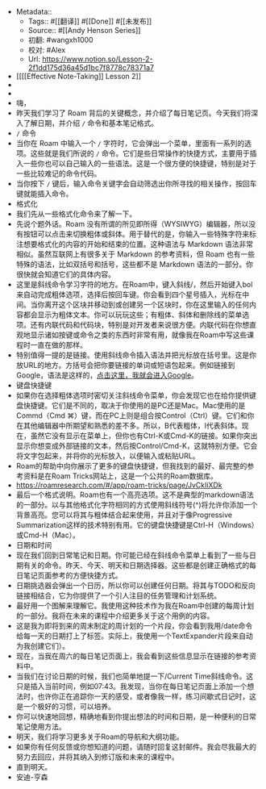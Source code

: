 - Metadata::
    - Tags:: #[[翻译]] #[[Done]] #[[未发布]]
    - Source:: #[[Andy Henson Series]] 
    - 初翻: #wangxh1000
    - 校对: #Alex
    - Url: https://www.notion.so/Lesson-2-2f1dd175d36a45d1bc7f8778c78371a7
- [[[[Effective Note-Taking]] Lesson 2]]
- 
- 
- 嗨，
- 昨天我们学习了 Roam 背后的关键概念，并介绍了每日笔记页。今天我们将深入了解日期，并介绍 `/` 命令和基本笔记格式。
- `/` 命令
- 当你在 Roam 中输入一个 `/` 字符时，它会弹出一个菜单，里面有一系列的选项。这些就是我们所说的 `/` 命令。它们是些日常操作的快捷方式，主要用于插入一些你也可以自己输入的一些语法。这是一个很方便的快捷键，特别是对于一些比较难记的命令代码。
- 当你按下 `/` 键后，输入命令关键字会自动筛选出你所寻找的相关操作，按回车键就能插入命令。
- 格式化
- 我们先从一些格式化命令来了解一下。
- 先说个题外话。Roam 没有所谓的所见即所得（WYSIWYG）编辑器，所以没有按钮可以点击来切换粗体或斜体。用于替代的是，你输入一些特殊字符来标注想要格式化的内容的开始和结束的位置。这种语法与 Markdown 语法非常相似。虽然互联网上有很多关于 Markdown 的参考资料，但 Roam 也有一些特殊的语法，比如双括号和括号，这些都不是 Markdown 语法的一部分。你很快就会知道它们的具体内容。
- 这里是斜线命令学习字符的地方。在Roam中，键入斜线/，然后开始键入bol来自动完成粗体选项，选择后按回车键。你会看到四个星号插入，光标在中间。当你离开这个区块并移动到或创建另一个区块时，你在这里输入的任何内容都会显示为粗体文本。你可以玩玩这些；有粗体、斜体和删除线的菜单选项。还有内联代码和代码块，特别是对开发者来说很方便。内联代码在你想直观地显示诸如按键或命令之类的东西时非常有用，就像我在Roam中写这些课程时一直在做的那样。
- 特别值得一提的是链接。使用斜线命令插入语法并把光标放在括号里。这是你放URL的地方。方括号会把你要链接的单词或短语包起来。例如链接到Google，语法是这样的，[点击这里，我就会进入Google](https://www.google.com)。
- 键盘快捷键
- 如果你在选择粗体选项时密切关注斜线命令菜单，你会发现它也在给你提供键盘快捷键。它们是不同的，取决于你使用的是PC还是Mac。Mac使用的是Commd（Cmd ⌘）键，而在PC上则是组合按Control（Ctrl）键。它们和你在其他编辑器中所期望和熟悉的差不多。所以，B代表粗体，I代表斜体。现在，虽然它没有显示在菜单上，但你也有Ctrl-K或Cmd-K的链接。如果你突出显示你想变成外部链接的文本，然后按Control/Cmd-K，这就特别方便。它会将文字包起来，并将你的光标放入，以便输入或粘贴URL。
- Roam的帮助中向你展示了更多的键盘快捷键，但我找到的最好、最完整的参考资料是在Roam Tricks网站上，这是一个公共的Roam数据库。
- https://roamresearch.com/#/app/roam-tricks/page/JvCkIiXDk
- 最后一个格式说明。Roam也有一个高亮选项。这不是典型的markdown语法的一部分。以与其他格式化字符相同的方式使用斜线符号(^)将允许你添加一个背景高亮。您可以将其与粗体结合起来使用，并且对于像Progressive Summarization这样的技术特别有用。它的键盘快捷键是Ctrl-H（Windows）或Cmd-H（Mac）。
- 日期和时间
- 现在我们回到日常笔记和日期。你可能已经在斜线命令菜单上看到了一些与日期有关的命令。昨天、今天、明天和日期选择器。这些都是创建正确格式的每日笔记页面参考的方便快捷方式。
- 日期挑选器会弹出一个日历，所以你可以创建任何日期。将其与TODO和反向链接相结合，它为你提供了一个引人注目的任务管理和计划系统。
- 最好用一个图解来理解它。我使用这种技术作为我在Roam中创建的每周计划的一部分。我将在未来的课程中介绍更多关于这个用例的内容。
- 这是我为即将到来的周末制定的周计划的一个片段，你会看到我用/date命令给每一天的日期打上了标签。实际上，我使用一个TextExpander片段来自动为我创建它们）。
- 现在，当我在周六的每日笔记页面上，我会看到这些信息显示在链接的参考资料中。
- 当我们在讨论日期的时候，我们也简单地提一下/Current Time斜线命令。这只是插入当前时间，例如07:43。我发现，当你在每日笔记页面上添加一个想法时，也许你正在追踪你一天的感受，或者像我一样，练习间歇式日记时，这是一个极好的习惯，可以培养。
- 你可以快速地回想，精确地看到你提出想法的时间和日期，是一种便利的日常笔记使用方法。
- 明天，我们将学习更多关于Roam的导航和大纲功能。
- 如果你有任何反馈或你想知道的问题，请随时回复这封邮件。我会尽我最大的努力去回应，并将其纳入到修订版和未来的课程中。
- 直到明天。
- 安迪-亨森
